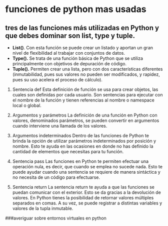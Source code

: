 # funciones de python mas usadas
## tres de las funciones más utilizadas en Python y que debes dominar son list, type y tuple.

- **List()**. Con esta función se puede crear un listado y aportan un gran nivel de flexibilidad al trabajar con conjuntos de datos.
- **Type().** Se trata de una función básica de Python que se utiliza principalmente con objetivos de depuración de código.
- **Tuple().** Permiten crear una lista, pero con dos características diferentes (inmutabilidad, pues sus valores no pueden ser modificados, y      rapidez, pues su uso acelera el proceso de cálculo).

1. Sentencia def
Esta definición de función se usa para crear objetos, las cuales son definidas por cada usuario. Son sentencias para ejecutar con el nombre de la función y tienen referencias al nombre o namespace local o global.

2. Argumentos y parámetros
La definición de una función en Python con valores, denominados parámetros, se pueden convertir en argumentos cuando interviene una llamada de los valores.


3. Argumentos indeterminados
Dentro de las funciones de Python te brinda la opción de utilizar parámetros indeterminados por posición y nombre. Esto te ayuda en las ocasiones en donde no has definido la cantidad de elementos que necesitas para tu función.

4. Sentencia pass
Las funciones en Python te permiten efectuar una operación nula, es decir, que cuando se emplea no sucede nada. Esto te puede ayudar cuando una sentencia se requiere de manera sintáctica y no necesita de un código para efectuarse.


5. Sentencia return
La sentencia return te ayuda a que las funciones se puedan comunicar con el exterior. Esto se da gracias a la devolución de valores. En Python tienes la posibilidad de retornar valores múltiples separados en comas. A su vez, se puede registrar a distintas variables y valores de la tupla inmutable.

###averiguar sobre entornos virtuales en python